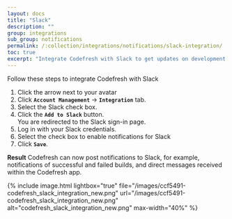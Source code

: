 ```yaml
---
layout: docs
title: "Slack"
description: ""
group: integrations
sub_group: notifications
permalink: /:collection/integrations/notifications/slack-integration/
toc: true
excerpt: "Integrate Codefresh with Slack to get updates on development and testing progress and feedback."
---
```

Follow these steps to integrate Codefresh with Slack

1. Click the arrow next to your avatar
2. Click **`Account Management`** &#8594; **`Integration`** tab.
3. Select the Slack check box.
4. Click the **`Add to Slack`** button.<br> You are redirected to the Slack sign-in page.
5. Log in with your Slack credentials.
6. Select the check box to enable notifications for Slack
7. Click **`Save`**.

**Result**
Codefresh can now post notifications to Slack, for example, notifications of successful and failed builds, and direct messages received within the Codefresh app.

{% include image.html 
lightbox="true" 
file="/images/ccf5491-codefresh_slack_integration_new.png" 
url="/images/ccf5491-codefresh_slack_integration_new.png" 
alt="codefresh_slack_integration_new.png" 
max-width="40%" 
%}
